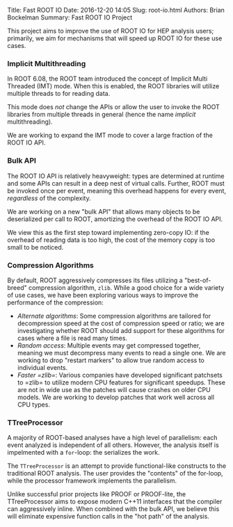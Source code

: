 Title: Fast ROOT IO
Date: 2016-12-20 14:05
Slug: root-io.html
Authors: Brian Bockelman
Summary: Fast ROOT IO Project


This project aims to improve the use of ROOT IO for HEP analysis users; primarily, we aim for mechanisms
that will speed up ROOT IO for these use cases.

### Implicit Multithreading

In ROOT 6.08, the ROOT team introduced the concept of Implicit Multi Threaded (IMT) mode.  When this is enabled,
the ROOT libraries will utilize multiple threads to for reading data.

This mode does _not_ change the APIs or allow the user to invoke the ROOT libraries from multiple threads in general
(hence the name _implicit_ multithreading).

We are working to expand the IMT mode to cover a large fraction of the ROOT IO API.

### Bulk API

The ROOT IO API is relatively heavyweight: types are determined at runtime and some APIs can result in a deep nest of virtual calls.
Further, ROOT must be invoked once per event, meaning this overhead happens for every event, _regardless_ of the complexity.

We are working on a new "bulk API" that allows many objects to be deserialized per call to ROOT, amortizing the overhead of the
ROOT IO API.

We view this as the first step toward implementing zero-copy IO: if the overhead of reading data is too high, the cost of the memory
copy is too small to be noticed.

### Compression Algorithms

By default, ROOT aggressively compresses its files utilizing a "best-of-breed" compression algorithm, `zlib`.  While a good choice
for a wide variety of use cases, we have been exploring various ways to improve the performance of the compression:

- *Alternate algorithms*: Some compression algorithms are tailored for decompression speed at the cost of compression speed or ratio;
  we are investigating whether ROOT should add support for these algorithms for cases where a file is read many times.
- *Random access*: Multiple events may get compressed together, meaning we must decompress many events to read a single one.  We
  are working to drop "restart markers" to allow true random access to individual events.
- *Faster =zlib=*: Various companies have developed significant patchsets to =zlib= to utilize modern CPU features for significant
  speedups.  These are not in wide use as the patches will cause crashes on older CPU models.  We are working to develop patches
  that work well across all CPU types.

### TTreeProcessor

A majority of ROOT-based analyses have a high level of parallelism: each event analyzed is independent of all others.  However,
the analysis itself is impelmented with a `for`-loop: the serializes the work.

The `TTreeProcessor` is an attempt to provide functional-like constructs to the traditional ROOT analysis.  The user provides the
"contents" of the for-loop, while the processor framework implements the parallelism.

Unlike successful prior projects like PROOF or PROOF-lite, the TTreeProcessor aims to expose modern C++11 interfaces that the
compiler can aggressively inline.  When combined with the bulk API, we believe this will eliminate expensive function calls in
the "hot path" of the analysis.

